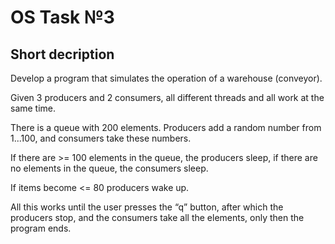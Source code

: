 # OS Task №3
## Short decription
Develop a program that simulates the operation of a warehouse (conveyor).

Given 3 producers and 2 consumers, all different threads and all work at the same time.

There is a queue with 200 elements. Producers add a random number from 1...100, and consumers take these numbers.

If there are >= 100 elements in the queue, the producers sleep, if there are no elements in the queue, the consumers sleep.

If items become <= 80 producers wake up.

All this works until the user presses the “q” button, after which the producers stop, and the consumers take all the elements, only then the program ends.
